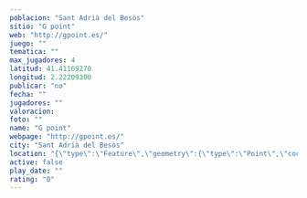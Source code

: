 ```yaml
---
poblacion: "Sant Adrià del Besòs"
sitio: "G point"
web: "http://gpoint.es/"
juego: ""
tematica: ""
max_jugadores: 4
latitud: 41.41169270
longitud: 2.22209300
publicar: "no"
fecha: ""
jugadores: ""
valoracion: 
foto: ""
name: "G point"
webpage: "http://gpoint.es/"
city: "Sant Adrià del Besòs"
location: "{\"type\":\"Feature\",\"geometry\":{\"type\":\"Point\",\"coordinates\":[2.222093,41.4116927]}}"
active: false
play_date: ""
rating: "0"
---
```

